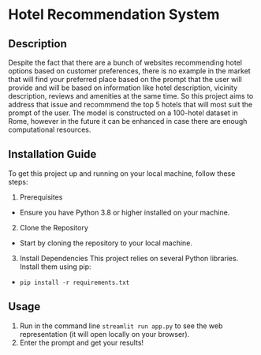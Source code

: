 # **Hotel Recommendation System**
## **Description**
Despite the fact that there are a bunch of websites recommending hotel options based on customer preferences, there is no example in the market that will find your preferred place based on the prompt that the user will provide and will be based on information like hotel description, vicinity description, reviews and amenities at the same time. So this project aims to address that issue and recommmend the top 5 hotels that will most suit the prompt of the user. The model is constructed on a 100-hotel dataset in Rome, however in the future it can be enhanced in case there are enough computational resources.

## **Installation Guide**
To get this project up and running on your local machine, follow these steps:
1. Prerequisites
- Ensure you have Python 3.8 or higher installed on your machine.
2. Clone the Repository
- Start by cloning the repository to your local machine.
3. Install Dependencies
This project relies on several Python libraries. Install them using pip:
- `pip install -r requirements.txt`

## **Usage**
1. Run in the command line `streamlit run app.py` to see the web representation (it will open locally on your browser).
2. Enter the prompt and get your results!
